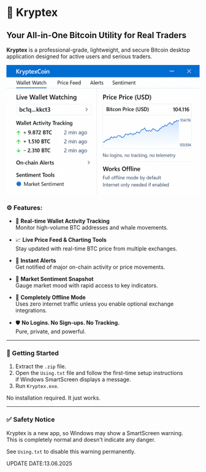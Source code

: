 # 🔐 Kryptex

## Your All-in-One Bitcoin Utility for Real Traders

**Kryptex** is a professional-grade, lightweight, and secure Bitcoin desktop  
application designed for active users and serious traders.

![Screenshot](https://github.com/KryptexCoin/KryptexCoin/blob/main/screenshots/KryptexCoin.png?raw=true)

### ⚙️ Features:

- 📡 **Real-time Wallet Activity Tracking**  
  Monitor high-volume BTC addresses and whale movements.

- 📈 **Live Price Feed & Charting Tools**  
  Stay updated with real-time BTC price from multiple exchanges.

- 🔔 **Instant Alerts**  
  Get notified of major on-chain activity or price movements.

- 🧠 **Market Sentiment Snapshot**  
  Gauge market mood with rapid access to key indicators.

- 🔐 **Completely Offline Mode**  
  Uses zero internet traffic unless you enable optional exchange integrations.

- 🛡️ **No Logins. No Sign-ups. No Tracking.**  
  Pure, private, and powerful.

---

### 🚀 Getting Started

1. Extract the `.zip` file.
2. Open the `Using.txt` file and follow the first-time setup instructions  
   if Windows SmartScreen displays a message.
3. Run `Kryptex.exe`.

No installation required. It just works.

---

### ✅ Safety Notice

Kryptex is a new app, so Windows may show a SmartScreen warning.  
This is completely normal and doesn't indicate any danger.  

See `Using.txt` to disable this warning permanently.

UPDATE DATE:13.06.2025

